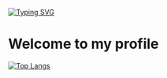 [![Typing SVG](https://readme-typing-svg.herokuapp.com?font=Fira+Code&pause=1000&color=DB17F7&background=251BFF00&center=true&vCenter=true&random=false&width=435&lines=SHkipperX;Python-backend)](https://git.io/typing-svg)
# Welcome to my profile
[![Top Langs](https://github-readme-stats.vercel.app/api/top-langs/?username=SHkipperX&layout=compact)](https://github.com/anuraghazra/github-readme-stats)
